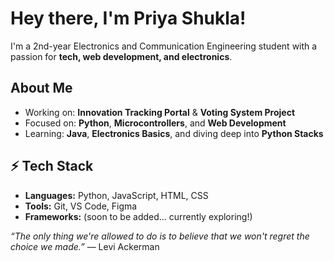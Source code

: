 # Hey there, I'm Priya Shukla!

I'm a 2nd-year Electronics and Communication Engineering student with a passion for **tech, web development, and electronics**.

##  About Me
-  Working on: **Innovation Tracking Portal** & **Voting System Project**
-  Focused on: **Python**, **Microcontrollers**, and **Web Development**
-  Learning: **Java**, **Electronics Basics**, and diving deep into **Python Stacks**

## ⚡ Tech Stack
- **Languages:** Python, JavaScript, HTML, CSS
- **Tools:** Git, VS Code, Figma
- **Frameworks:** (soon to be added... currently exploring!)

*“The only thing we're allowed to do is to believe that we won't regret the choice we made.”* — Levi Ackerman



<!---
Dazai-02/Dazai-02 is a ✨ special ✨ repository because its `README.md` (this file) appears on your GitHub profile.
You can click the Preview link to take a look at your changes.
--->
